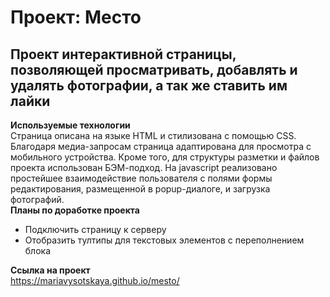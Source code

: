 # Проект: Место
## Проект интерактивной страницы, позволяющей просматривать, добавлять и удалять фотографии, а так же ставить им лайки
**Используемые технологии**  
Страница описана на языке HTML и стилизована с помощью CSS. Благодаря медиа-запросам страница адаптирована для просмотра с мобильного устройства. Кроме того, для структуры разметки и файлов проекта использован БЭМ-подход. На javascript реализовано простейшее взаимодействие пользователя с полями формы редактирования, размещенной в popup-диалоге, и загрузка фотографий.  
**Планы по доработке проекта**  
- Подключить страницу к серверу  
- Отобразить тултипы для текстовых элементов с переполнением блока  
  
**Ссылка на проект**  
https://mariavysotskaya.github.io/mesto/